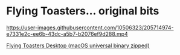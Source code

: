 # Flying Toasters... original bits

https://user-images.githubusercontent.com/10506323/205714974-e7331e2c-ee6b-43dc-a5b7-b2076ef9d288.mp4

[Flying Toasters Desktop (macOS universal binary zipped)](https://dl.dropboxusercontent.com/s/pfuefwp4c44h7fq/FlyingToastersDesktop.zip?dl=0)
